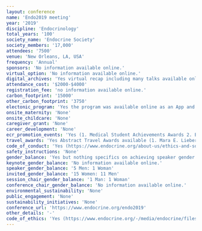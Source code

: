 ```yaml
---
layout: conference 
name: 'Endo2019 meeting'
year: '2019'
discipline: 'Endocrinology'
total_years: '100'
society_name: 'Endocrine Society'
society_members: '17,000'
attendees: '7500'
venue: 'New Orleans, LA, USA'
frequency: 'Annual'
sponsors: 'No information available online.'
virtual_option: 'No information available online.'
digital_archives: 'Yes virtual recap including many talks available online for past meetings: (https://virtual.keystonesymposia.org/ks/conferences/43/view/2) Endo session recordings are available for purchase.'
attendance_cost: '$2000-$4000'
registration_fee: 'no information available online.'
carbon_footprint: '15000'
other_carbon_footprint: '3750'
electonic_program: 'Yes the program was available online as an App and a .pdf file.'
onsite_maternity: 'None'
onsite_childcare: 'None'
caregiver_grant: 'None'
career_development: 'None'
ecr_promotion_events: 'Yes (1. Medical Student Achievements Awards 2. Early Investigators Awards  3. The Endocrine Society Outstanding Abstract Awards are awarded for abstracts submitted by in-training post-doctoral fellows, new faculty, or graduate students.  4. The Endocrine Societys Helmsley Charitable Trust Abstract Awards in Type 1 Diabetes is awarded for outstanding abstracts submitted by trainees and early-career professionals)'
travel_awards: 'Yes Abstract Travel Awards available (1. Mara E. Lieberman Memorial Travel Grants are awarded for outstanding abstracts submitted by women)'
code_of_conduct: 'Yes (https://www.endocrine.org/about-us/ethics-and-society-documents/code-of-conduct)'
safety_instructions: 'None'
gender_balance: 'Yes but nothing specifics on achieving speaker gender equity and diversity (https://www.endocrine.org/our-community/building-community-and-global-exchange/diversity-and-inclusion)'
keynote_gender_balance: 'No information available online.'
speaker_gender_balance: '5 Men: 1 Woman'
invited_gender_balance: '15 Women: 11 Men'
session_chair_gender_balance: '1 Man: 1 Woman'
conference_chair_gender_balance: 'No information available online.'
environmental_sustainability: 'None'
public_engagement: 'None'
sustainability_initiatives: 'None'
conference_url: 'https://www.endocrine.org/endo2019'
other_details: '-'
code_of_ethics: 'Yes (https://www.endocrine.org/-/media/endocrine/files/about/codeofethics.pdf)'
---
```

